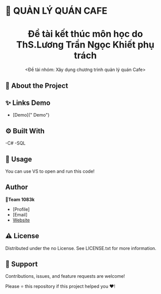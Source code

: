 # 📃 QUẢN LÝ QUÁN CAFE

<h1 align="center">Đề tài kết thúc môn học do ThS.Lương Trần Ngọc Khiết phụ trách</h1> 

<p align="center"><Đề tài nhóm: Xây dụng chương trình quản lý quán Cafe></p>

## :star2: About the Project

<!-- Screenshots -->

## ✨ Links Demo
  
- [Demo](" <Demo> Demo")
## :gear: Built With

-C#
-SQL
## 🚀 Usage
  You can use VS to open and run this code!
  
## Author

👤**Team 1083k**

- [Profile]
- [Email]
- [Website](/ "Welcome")

## :warning: License

Distributed under the no License. See LICENSE.txt for more information.

## 🤝 Support

Contributions, issues, and feature requests are welcome!

Please ⭐️ this repository if this project helped you ❤️!
